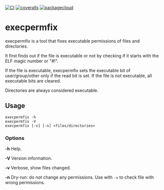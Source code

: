 [![CI](https://github.com/lpenz/execpermfix/actions/workflows/ci.yml/badge.svg)](https://github.com/lpenz/execpermfix/actions/workflows/ci.yml)
[![coveralls](https://coveralls.io/repos/github/lpenz/execpermfix/badge.svg?branch=main)](https://coveralls.io/github/lpenz/execpermfix?branch=main)
[![packagecloud](https://img.shields.io/badge/deb-packagecloud.io-844fec.svg)](https://packagecloud.io/app/lpenz/debian/search?q=execpermfix)

execpermfix
===========

execpermfix is a tool that fixes executable permissions of files and
directories.

It first finds out if the file is executable or not by checking if it starts
with the ELF magic number or "#!".

If the file is executable, execpermfix sets the executable bit of
user/group/other only if the read bit is set. If the file is not executable,
all executable bits are cleared.

Directories are always considered executable.


## Usage

~~~[.sh]
execpermfix -h
execpermfix -V
execpermfix [-v] [-n] <files/directories>
~~~

### Options

**-h** Help.

**-V** Version information.

**-v** Verbose, show files changed.

**-n** Dry-run: do not change any permissions. Use with ``-v`` to check file with wrong permissions.


